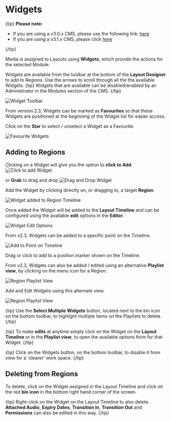 # Widgets

{tip}
**Please note:**

-  If you are using a v3.0.x CMS, please use the following link: [here](layouts_widgets_3.html)
-  If you are using a v3.1.x CMS, please click [here](layouts_widgets.html)

{/tip}

Media is assigned to Layouts using **Widgets**, which provide the actions for the selected Module.

Widgets are available from the toolbar at the bottom of the **Layout Designer** to add to Regions. Use the  arrows to scroll through all the the available Widgets.
{tip}
Widgets that are available can be disabled/enabled by an Administrator in the Modules section of the CMS.
{/tip}

![Widget Toolbar](img/v2.3_layouts_widgets_toolbar.png)



From version 2.3, Widgets can be marked as **Favourites** so that these Widgets are positioned at the beginning of the Widget list for easier access. 

Click on the **Star** to select / unselect a Widget as a Favourite.

![Favourite Widgets](img/v2.3_layouts_favourite_widget.png)



## Adding to Regions

Clicking on a Widget will give you the option to **click to Add** ![Click to add Widget](img/v2.3_layouts_add_widgets.png)

 or **Grab** to drag and drop ![Drag and Drop Widget](img/v2.3_layouts_drag_widget.png)

Add the Widget by clicking directly on, or dragging to, a target **Region**.

![Widget added to Region Timeline](img/v2.3_layouts_widget_region_timeline.png)

Once added the Widget will be added to the **Layout Timeline** and can be configured using the available **edit** options in the **Editor**. 

![Widget Edit Options](img/v2.3_layouts_widget_edit_options.png)



From v2.3, Widgets can be added to a specific point on the Timeline. 

![Add to Point on Timeline](img/v2.3_layouts_add_widget_to_point.png)

Drag or click to add to a position marker shown on the Timeline.

From v2.3, Widgets can also be added / edited using an alternative **Playlist view**, by clicking on the menu icon for a Region.

![Region Playlist View](img/v2.3_layouts_menu_playlist_view.png)

Add and Edit Widgets using this alternate view.

![Region Playlist View](img/v2.3_layouts_region_playlist_view.png)

{tip}
Use the **Select Multiple Widgets** button, located next to the bin icon on the bottom toolbar, to highlight multiple items on the Playlists to delete.
{/tip}

{tip}
To make **edits** at anytime simply click on the Widget on the **Layout Timeline** or in the **Playlist view**, to open the available options form for that Widget.
{/tip}

{tip}
Click on the Widgets button, on the bottom toolbar, to disable it from view for a 'clearer' work space.
{/tip}

## Deleting from Regions

To delete, click on the Widget assigned in the Layout Timeline and click on the red **bin icon** in the bottom right hand corner of the screen. 

{tip}
Right-click on the Widget on the Layout Timeline to also delete. **Attached Audio**, **Expiry Dates**, **Transition In**, **Transition Out** and **Permissions** can also be edited in this way.
{/tip}

